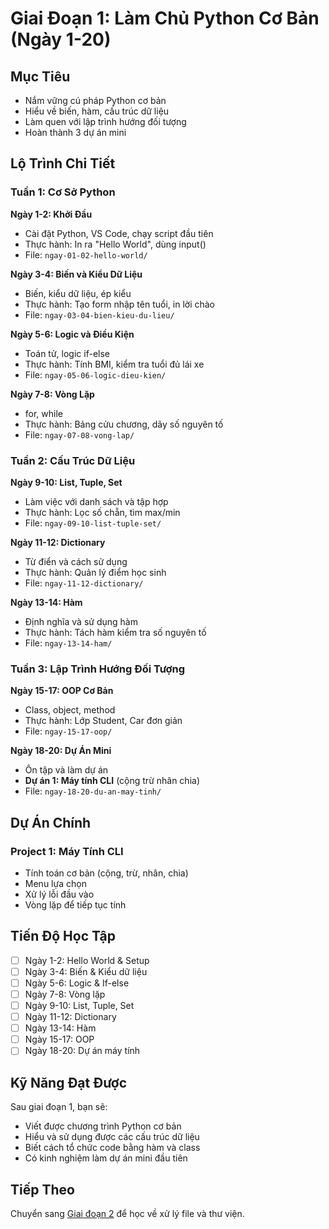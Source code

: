 # Giai Đoạn 1: Làm Chủ Python Cơ Bản (Ngày 1-20)

## Mục Tiêu
- Nắm vững cú pháp Python cơ bản
- Hiểu về biến, hàm, cấu trúc dữ liệu
- Làm quen với lập trình hướng đối tượng
- Hoàn thành 3 dự án mini

## Lộ Trình Chi Tiết

### Tuần 1: Cơ Sở Python

**Ngày 1-2: Khởi Đầu**
- Cài đặt Python, VS Code, chạy script đầu tiên
- Thực hành: In ra "Hello World", dùng input()
- File: `ngay-01-02-hello-world/`

**Ngày 3-4: Biến và Kiểu Dữ Liệu**
- Biến, kiểu dữ liệu, ép kiểu
- Thực hành: Tạo form nhập tên tuổi, in lời chào
- File: `ngay-03-04-bien-kieu-du-lieu/`

**Ngày 5-6: Logic và Điều Kiện**
- Toán tử, logic if-else
- Thực hành: Tính BMI, kiểm tra tuổi đủ lái xe
- File: `ngay-05-06-logic-dieu-kien/`

**Ngày 7-8: Vòng Lặp**
- for, while
- Thực hành: Bảng cửu chương, dãy số nguyên tố
- File: `ngay-07-08-vong-lap/`

### Tuần 2: Cấu Trúc Dữ Liệu

**Ngày 9-10: List, Tuple, Set**
- Làm việc với danh sách và tập hợp
- Thực hành: Lọc số chẵn, tìm max/min
- File: `ngay-09-10-list-tuple-set/`

**Ngày 11-12: Dictionary**
- Từ điển và cách sử dụng
- Thực hành: Quản lý điểm học sinh
- File: `ngay-11-12-dictionary/`

**Ngày 13-14: Hàm**
- Định nghĩa và sử dụng hàm
- Thực hành: Tách hàm kiểm tra số nguyên tố
- File: `ngay-13-14-ham/`

### Tuần 3: Lập Trình Hướng Đối Tượng

**Ngày 15-17: OOP Cơ Bản**
- Class, object, method
- Thực hành: Lớp Student, Car đơn giản
- File: `ngay-15-17-oop/`

**Ngày 18-20: Dự Án Mini**
- Ôn tập và làm dự án
- **Dự án 1: Máy tính CLI** (cộng trừ nhân chia)
- File: `ngay-18-20-du-an-may-tinh/`

## Dự Án Chính

### Project 1: Máy Tính CLI
- Tính toán cơ bản (cộng, trừ, nhân, chia)
- Menu lựa chọn
- Xử lý lỗi đầu vào
- Vòng lặp để tiếp tục tính

## Tiến Độ Học Tập

- [ ] Ngày 1-2: Hello World & Setup
- [ ] Ngày 3-4: Biến & Kiểu dữ liệu  
- [ ] Ngày 5-6: Logic & If-else
- [ ] Ngày 7-8: Vòng lặp
- [ ] Ngày 9-10: List, Tuple, Set
- [ ] Ngày 11-12: Dictionary
- [ ] Ngày 13-14: Hàm
- [ ] Ngày 15-17: OOP
- [ ] Ngày 18-20: Dự án máy tính

## Kỹ Năng Đạt Được

Sau giai đoạn 1, bạn sẽ:
- Viết được chương trình Python cơ bản
- Hiểu và sử dụng được các cấu trúc dữ liệu
- Biết cách tổ chức code bằng hàm và class
- Có kinh nghiệm làm dự án mini đầu tiên

## Tiếp Theo

Chuyển sang [Giai đoạn 2](../giai-doan-2-ung-dung/) để học về xử lý file và thư viện. 